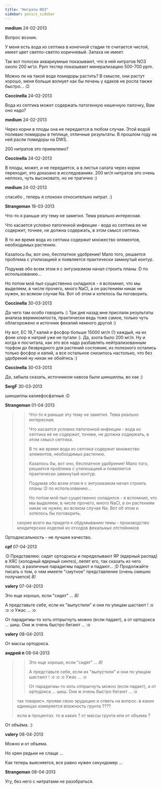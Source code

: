 ```yaml
---
title: "Нитраты NO3"
sidebar: ponics_sidebar
---
```


**medium** 24-02-2013

Вопрос возник.

У меня есть вода из септика в конечной стадии те считается чистой, имеет цвет светло-светло коричневый. Запаха не имеет.

Так вот полоски аквариумные показывают, что в ней нитратов NO3 около 200 мг\л. Ppm тестер показывает минерализацию 500-700 ppm. 

Можно ли на такой воде помидоры растить? В смысле, они растут хорошо, меня больше волнует как бы печень у едаков не росла также быстро... :D


**Coccinella** 24-02-2013

Вода из септика может содержать патогенную кишечную палочку, Вам оно надо?


**medium** 24-02-2013

Через корни в плоды она не передается в любом случае. Этой водой поливаю помидоры в теплице, отличные результаты. В прошлом году на ней расли помидоры на DWS.

200 нитратов это приемлемо?


**Coccinella** 24-02-2013

В плоды, может, и не передается, а в листья салата через корни переходит, это доказано в исследованиях. 200 мг/л нитратов это очень неплохо, чуть высоковато, но не трагично :)


**medium** 24-02-2013

спасибо , теперь я спокоен относительно нитрат. :)


**Strangeman** 18-03-2013

Что-то я раньше эту тему не заметил. Тема реально интересная.

Что касается условно патогенной инфекции - вода из септика ее не содержит, точнее, не должна содержать, в этом смысл септика.

В то же время вода из септика содержит множество элементов, необходимых растению.

Казалось бы, вот оно, бесплатное удобрение! Мало того, решается проблема с утилизацией и появляется практически замкнутый контур.

Подумав обо всем этом я с энтузиазмом начал строить планы :D по использованию...

Но потом мой пыл существенно охладился - я вспомнил, что мы выделяем, в числе прочего, много NaCl, а он растениям никак не нужен, во всяком случае Na. Вот об этом и хотелось бы поговорить.


**Coccinella** 30-03-2013

Да чего там особо говорить :) Три дня назад мне прислали результаты анализа вермикомпоста, практически ведь тоже самое, только чуть облагорожено и источник фекалий немного другой :)

Ну вот, ЕС 19,7 калий и фосфор больше 15000 мг/л (!) каждый, на их фоне хлор и натрий уже не пугали :). Да, азота было 200 мг/л. Ну и когда я посчитала, как это все надо разбавлять нейтрализованным торфом до безвредного для растений состояния, из полезного остались только фосфор и калий, а все остальное снизилось настолько, что без удобрений ну никак не обойтись :)


**Coccinella** 30-03-2013

Да, забыла сказать, источником навоза были шиншиллы, во как :)


**SergF** 30-03-2013

шиншиллы калиефосфатные :D


**Strangeman** 01-04-2013

> > Что-то я раньше эту тему не заметил. Тема реально интересная.
> > 
> > Что касается условно патогенной инфекции - вода из септика ее не содержит, точнее, не должна содержать, в этом смысл септика.
> > 
> > В то же время вода из септика содержит множество элементов, необходимых растению.
> > 
> > Казалось бы, вот оно, бесплатное удобрение! Мало того, решается проблема с утилизацией и появляется практически замкнутый контур.
> > 
> > Подумав обо всем этом я с энтузиазмом начал строить планы :D по использованию...
> > 
> > Но потом мой пыл существенно охладился - я вспомнил, что мы выделяем, в числе прочего, много NaCl, а он растениям никак не нужен, во всяком случае Na. Вот об этом и хотелось бы поговорить.
> 
> 
> 
> скорее всего вы придете к обдумыванию темы - производство кондитерских изделий из отходов фекальных отстойников

Ортодоксальность - не лучшее качество.


**cpf** 07-04-2013

 :D Представляю: сидят ортодоксы и переделывают ЯР (ядерный распад) в ХЯС (холодный ядерный синтез), лепят его, так сказать из чего попало, а различные парадигмы падают и падают... ;D Продолжайте писать о том, о чем имеете "смутное" представление (очень смешно получается) *8)*


**valery** 07-04-2013

Это еще хорошо, если "сидят" ... *8)*

А представьте себе, если их "выпустили" и они по улицам шастают ! :o :o :o Ужас ... :o

От парадигмы-то хоть отпрыгнуть можно (если падает), а от ортодокса ... шиш. Они ж очень быстро бегают ... :o


**valery** 08-04-2013

От массы ортодокса.


**андрей п** 08-04-2013

> > Это еще хорошо, если "сидят" ... *8)*
> > 
> > А представьте себе, если их "выпустили" и они по улицам шастают ! :o :o :o Ужас ... :o
> > 
> > От парадигмы-то хоть отпрыгнуть можно (если падает), а от ортодокса ... шиш. Они ж очень быстро бегают ... :o
> 
> 
> 
> так товарисч. прояви свою эрудицию и ответь на вопрос. в каких единицах измеряется влажность грунта ????
> 
> если в процентах. то в каких ? от массы грунта или от объема ?

От объёма. :)


**valery** 08-04-2013

Можно и от объема.

Но хрен редьки не слаще ...

Как теперь выясняется, все равно нужен секундомер ...


**Strangeman** 08-04-2013

Угу, без него с нитратами не разобраться.


